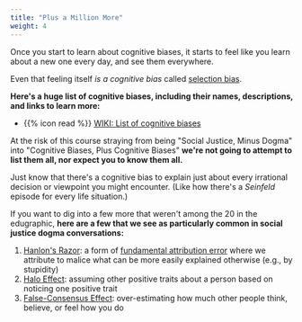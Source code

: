 ```yaml
---
title: "Plus a Million More"
weight: 4
---
```


Once you start to learn about cognitive biases, it starts to feel like you learn about a new one every day, and see them everywhere.

Even that feeling itself _is a cognitive bias_ called [selection bias](https://en.wikipedia.org/wiki/Selection_bias).

**Here's a huge list of cognitive biases, including their names, descriptions, and links to learn more:**

- {{% icon read %}} [WIKI: List of cognitive biases](https://en.wikipedia.org/wiki/List_of_cognitive_biases)

At the risk of this course straying from being "Social Justice, Minus Dogma" into "Cognitive Biases, Plus Cognitive Biases" **we're not going to attempt to list them all, nor expect you to know them all.**

Just know that there's a cognitive bias to explain just about every irrational decision or viewpoint you might encounter. (Like how there's a _Seinfeld_ episode for every life situation.)

If you want to dig into a few more that weren't among the 20 in the edugraphic, **here are a few that we see as particularly common in social justice dogma conversations:**

1. [Hanlon's Razor](https://en.wikipedia.org/wiki/Hanlon%27s_razor): a form of [fundamental attribution error](https://en.wikipedia.org/wiki/Fundamental_attribution_error) where we attribute to malice what can be more easily explained otherwise (e.g., by stupidity)
2. [Halo Effect](https://en.wikipedia.org/wiki/Halo_effect): assuming other positive traits about a person based on noticing one positive trait
3. [False-Consensus Effect](https://en.wikipedia.org/wiki/False_consensus_effect): over-estimating how much other people think, believe, or feel how you do
